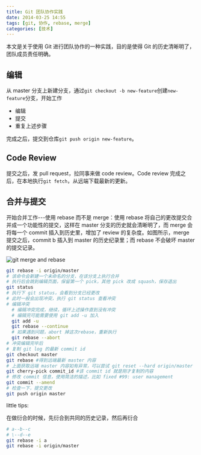 ```yaml
---
title: Git 团队协作实践
date: 2014-03-25 14:55
tags: [git, 协作, rebase, merge]
categories: [技术]
---
```


本文是关于使用 Git 进行团队协作的一种实践，目的是使得 Git 的历史清晰明了，团队成员责任明确。

<!--more-->

## 编辑

从 master 分支上新建分支，通过`git checkout -b new-feature`创建`new-feature`分支，开始工作

- 编辑
- 提交
- 重复上述步骤

完成之后，提交到仓库`git push origin new-feature`。

## Code Review

提交之后，发 pull request，拉同事来做 code review。Code review 完成之后，在本地执行`git fetch`，从远端下载最新的更新。

## 合并与提交

开始合并工作---使用 rebase 而不是 merge：使用 rebase 将自己的更改提交合并成一个功能性的提交，这样在 master 分支的历史就会清晰明了，而 merge 会将每一个 commit 插入到历史里，增加了 review 的复杂度。如图所示，merge 提交之后，commit b 插入到 master 的历史纪录里；而 rebase 不会破坏 master 的提交记录。

![git merge and rebase](http://static.wulfric.me/R-git-merge-and-rebase.png)

``` bash
git rebase -i origin/master
# 该命令会新建一个未命名的分支，在该分支上执行合并
# 执行后会跳到编辑页面，保留第一个 pick，其他 pick 改成 squash，保存退出
git status
# 执行下 git status，会看到分支已经更改
# 此时一般会出现冲突，执行 git status 查看冲突
# 编辑冲突
  # 编辑冲突完成，继续，循环上述操作直到没有冲突
  # 编辑完可能需要使用 git add -u 加入
  git add -u
  git rebase --continue
  # 如果遇到问题，abort 掉这次rebase，重新执行
  git rebase --abort
# 冲突编辑完毕后
# 复制 git log 的最新 commit id
git checkout master
git rebase #得到远端最新 master 内容
# 上面获取远端 master 内容如有异常，可以尝试 git reset --hard origin/master
git cherry-pick commit_id #该 commit id 就是刚才复制的内容
# 修改 commit 信息，使用简洁的描述，比如 fixed #99: user management
git commit --amend
# 检查一下，提交更改
git push origin master
```

little tips:

在做衍合的时候，先衍合到共同的历史记录，然后再衍合

``` bash
# a--b--c
# \--d--e
git rebase -i a
git rebase -i origin/master
```
